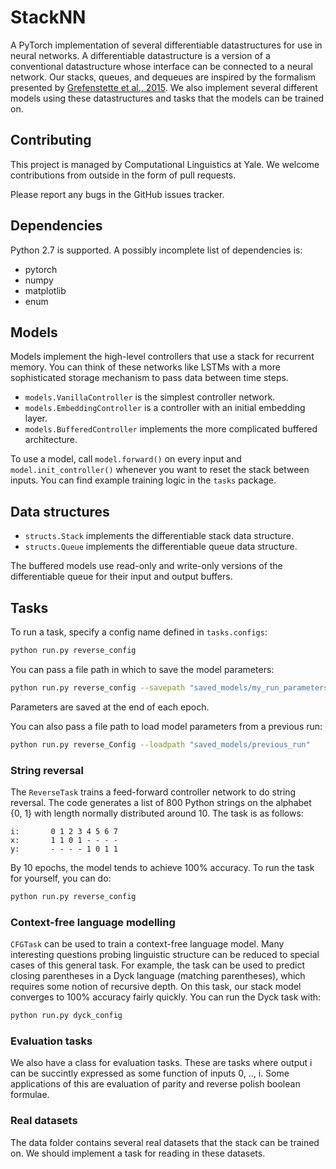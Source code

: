 # StackNN
A PyTorch implementation of several differentiable datastructures for use in neural networks. A differentiable datastructure is a version of a conventional datastructure whose interface can be connected to a neural network. Our stacks, queues, and dequeues are inspired by the formalism presented by [Grefenstette et al., 2015](https://arxiv.org/pdf/1506.02516.pdf). We also implement several different models using these datastructures and tasks that the models can be trained on.

## Contributing

This project is managed by Computational Linguistics at Yale. We welcome contributions from outside in the form of pull requests.

Please report any bugs in the GitHub issues tracker.

## Dependencies

Python 2.7 is supported. A possibly incomplete list of dependencies is:
* pytorch
* numpy
* matplotlib
* enum

## Models

Models implement the high-level controllers that use a stack for recurrent memory. You can think of these networks like LSTMs with a more sophisticated storage mechanism to pass data between time steps.

* `models.VanillaController` is the simplest controller network.
* `models.EmbeddingController` is a controller with an initial embedding layer.
* `models.BufferedController` implements the more complicated buffered architecture.

To use a model, call `model.forward()` on every input and `model.init_controller()` whenever you want to reset the stack between inputs. You can find example training logic in the `tasks` package.

## Data structures

* `structs.Stack` implements the differentiable stack data structure.
* `structs.Queue` implements the differentiable queue data structure.

The buffered models use read-only and write-only versions of the differentiable queue for their input and output buffers.

## Tasks

To run a task, specify a config name defined in `tasks.configs`:

~~~bash
python run.py reverse_config
~~~

You can pass a file path in which to save the model parameters:
~~~bash
python run.py reverse_config --savepath "saved_models/my_run_parameters"
~~~
Parameters are saved at the end of each epoch.

You can also pass a file path to load model parameters from a previous run:
~~~bash
python run.py reverse_Config --loadpath "saved_models/previous_run"
~~~

### String reversal

The `ReverseTask` trains a feed-forward controller network to do string reversal. The code generates a list of 800 Python strings on the alphabet {0, 1} with length normally distributed around 10. The task is as follows:

~~~
i:       0 1 2 3 4 5 6 7
x:       1 1 0 1 - - - -
y:       - - - - 1 0 1 1
~~~

By 10 epochs, the model tends to achieve 100% accuracy. To run the task for yourself, you can do:

~~~bash
python run.py reverse_config
~~~

### Context-free language modelling

`CFGTask` can be used to train a context-free language model. Many interesting questions probing linguistic structure can be reduced to special cases of this general task. For example, the task can be used to predict closing parentheses in a Dyck language (matching parentheses), which requires some notion of recursive depth. On this task, our stack model converges to 100% accuracy fairly quickly. You can run the Dyck task with:

~~~bash
python run.py dyck_config
~~~

### Evaluation tasks

We also have a class for evaluation tasks. These are tasks where output i can be succintly expressed as some function of inputs 0, .., i. Some applications of this are evaluation of parity and reverse polish boolean formulae.

### Real datasets

The data folder contains several real datasets that the stack can be trained on. We should implement a task for reading in these datasets.
